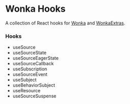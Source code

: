 # Wonka Hooks

A collection of React hooks for [Wonka](https://github.com/kitten/wonka) and [WonkaExtras](https://github.com/mobily/wonka-extras).

### Hooks

- useSource
- useSourceState
- useSourceEagerState
- useSourceCallback
- useSubscription
- useSourceEvent
- useSubject
- useBehaviorSubject
- useResource
- useSourceSuspense
